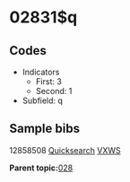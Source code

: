 # 02831$q

## Codes

-   Indicators
    -   First: 3
    -   Second: 1
-   Subfield: q

## Sample bibs

12858508 [Quicksearch](https://search.library.yale.edu/catalog/12858508) [VXWS](http://prodorbis.library.yale.edu:7014/vxws/GetHoldingsService?bibId=12858508)

**Parent topic:**[028](../../tags/028/028.md)

